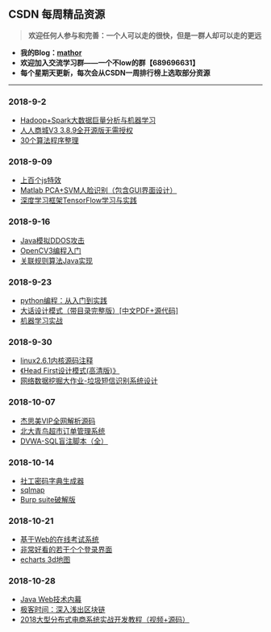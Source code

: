 ## CSDN 每周精品资源
> **欢迎任何人参与和完善：一个人可以走的很快，但是一群人却可以走的更远**

* **我的Blog：[mathor](https://wmathor.com)**
* **欢迎加入交流学习群——一个不low的群【689696631】**
* **每个星期天更新，每次会从CSDN一周排行榜上选取部分资源**
<hr>

### 2018-9-2
- [Hadoop+Spark大数据巨量分析与机器学习](https://pan.baidu.com/s/1zzTBJPpv0pfjrFxAZlw5zA)
- [人人商城V3 3.8.9全开源版无需授权](https://pan.baidu.com/s/1nDd0RR3J-reph3DoerBD0Q)
- [30个算法程序整理](https://pan.baidu.com/s/1xZufNzi2y1iH4lkkUfSjYA)
### 2018-9-09
- [上百个js特效](https://pan.baidu.com/s/16cmKAudiyGcTH_DQTmxnlw)
- [Matlab PCA+SVM人脸识别（包含GUI界面设计）](https://pan.baidu.com/s/1lr15oKt5K2Im7tcwN4eXpQ)
- [深度学习框架TensorFlow学习与实践](https://github.com/dta0502/DeepLearning-Framework-TensorFlow-Learning-and-Application)
### 2018-9-16
- [Java模拟DDOS攻击](https://pan.baidu.com/s/1MS7LzEEYKeFyqU3wTRkvxw)
- [OpenCV3编程入门](https://pan.baidu.com/s/1K320kstGt94leWsEVylH9g)
- [关联规则算法Java实现](https://pan.baidu.com/s/1ghSMhbOzafYQ1ByLEVWSrg)
### 2018-9-23
- [python编程：从入门到实践](https://pan.baidu.com/s/14sw-NcA-4Qvau4f2LEmAWg)
- [大话设计模式（带目录完整版）[中文PDF+源代码]](https://pan.baidu.com/s/1TsDDXntjyakdPNAvykbSYw)
- [机器学习实战](https://pan.baidu.com/s/1gwHFwssq1ul_JVMO2ebRPg)
### 2018-9-30
- [linux2.6.1内核源码注释](https://pan.baidu.com/s/1IHAwEfHYWDdD4XJzcJum6g)
- [《Head First设计模式(高清版)》](https://pan.baidu.com/s/1-sPJ55F3of4eBSTQYGKi8A)
- [网络数据挖掘大作业-垃圾短信识别系统设计](https://pan.baidu.com/s/1nxkshAQAInOlSTWAUZ7sfA)
### 2018-10-07
- [杰思美VIP全网解析源码](https://pan.baidu.com/s/13DfP57pXqOWSiYyYi44KLA)
- [北大青鸟超市订单管理系统](https://pan.baidu.com/s/1PasNqDBkAdTqUBeyQRUvwQ)
- [DVWA-SQL盲注脚本（全）](https://pan.baidu.com/s/1JRWhErK2rHKALOnqoikMZw)
### 2018-10-14
- [社工密码字典生成器](https://pan.baidu.com/s/1Avf_6IBnDc8oIYOc4f-S6A)
- [sqlmap](https://pan.baidu.com/s/1liwfK8Vga4P7k76MlbaoVA)
- [Burp suite破解版](https://pan.baidu.com/s/1uW_A1cBbGLp49W9JTXHYhA)
### 2018-10-21
- [基于Web的在线考试系统](https://pan.baidu.com/s/1z0-NoN6Fp_qg3OU4IX4NLg)
- [非常好看的若干个个登录界面](https://pan.baidu.com/s/1xLXGWe8XWEoXn6kI7RBjrg)
- [echarts 3d地图](https://pan.baidu.com/s/1OSl3qWdHkKlnPXupNFTFbQ)
### 2018-10-28
- [Java Web技术内幕](https://pan.baidu.com/s/1mN36-Hfy1FKw5H4G3IzMjg)
- [极客时间：深入浅出区块链](https://pan.baidu.com/s/1EKk1CmMSpl2oWQs43L8vmw)
- [2018大型分布式电商系统实战开发教程（视频+源码）](https://pan.baidu.com/s/1ALMjrwjFJ4UUPmm_WAlv7g)
